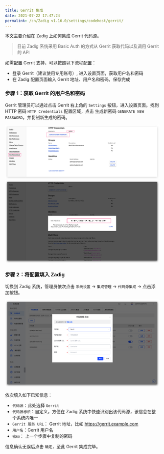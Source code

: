 ```yaml
---
title: Gerrit 集成
date: 2021-07-22 17:47:24
permalink: /cn/Zadig v1.16.0/settings/codehost/gerrit/
---
```


本文主要介绍在 Zadig 上如何集成 Gerrit 代码源。

> 目前 Zadig 系统采用 Basic Auth 的方式从 Gerrit 获取代码以及调用 Gerrit 的 API

如需配置 Gerrit 支持，可以按照以下流程配置：

- 登录 Gerrit（建议使用专用账号）, 进入设置页面，获取用户名和密码
- 在 Zadig 配置页面输入 Gerrit 地址、用户名和密码，保存完成

### 步骤 1：获取 Gerrit 的用户名和密码

Gerrit 管理员可以通过点击 Gerrit 右上角的 `Settings` 按钮，进入设置页面。找到 HTTP 密码 `HTTP Credentials` 配置区域，点击
生成新密码 `GENERATE NEW PASSWORD`，并复制新生成的密码。

![gerrit-settings](../_images/gerrit1.png)
![gerrit-generate-password](../_images/gerrit2.png)

### 步骤 2：将配置填入 Zadig

切换到 Zadig 系统，管理员依次点击 `系统设置` -> `集成管理` -> `代码源集成` -> 点击添加按钮。

![gerrit-integration](../_images/gerrit3.png)

依次填入如下已知信息：

- `代码源`：此处选择 `Gerrit`
- `代码源标识`：自定义，方便在 Zadig 系统中快速识别出该代码源，该信息在整个系统内唯一
- `Gerrit 服务 URL`： Gerrit 地址，比如 https://gerrit.example.com
- `用户名`：Gerrit 用户名
- `密码`： 上一个步骤中复制的密码

信息确认无误后点击 `确定`，至此 Gerrit 集成完毕。